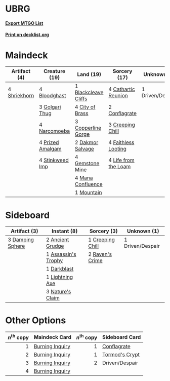 # UBRG

#### [Export MTGO List](../collection/UBRG/UBRG.txt)
#### [Print on decklist.org](http://decklist.org/?deckmain=1%09Blackcleave%20Cliffs%0A4%09Bloodghast%0A4%09Cathartic%20Reunion%0A4%09City%20of%20Brass%0A2%09Conflagrate%0A3%09Copperline%20Gorge%0A3%09Creeping%20Chill%0A2%09Dakmor%20Salvage%0A1%09Driven/Despair%0A4%09Faithless%20Looting%0A4%09Gemstone%20Mine%0A3%09Golgari%20Thug%0A4%09Life%20from%20the%20Loam%0A4%09Mana%20Confluence%0A1%09Mountain%0A4%09Narcomoeba%0A4%09Prized%20Amalgam%0A4%09Shriekhorn%0A4%09Stinkweed%20Imp&deckside=2%09Ancient%20Grudge%0A1%09Assassin's%20Trophy%0A1%09Creeping%20Chill%0A3%09Damping%20Sphere%0A1%09Darkblast%0A1%09Driven/Despair%0A1%09Lightning%20Axe%0A3%09Nature's%20Claim%0A2%09Raven's%20Crime)
# Maindeck

|                                     Artifact (4)                                      |                                       Creature (19)                                       |                                           Land (19)                                           |                                         Sorcery (17)                                          |  Unknown (1)   |
|---------------------------------------------------------------------------------------|-------------------------------------------------------------------------------------------|-----------------------------------------------------------------------------------------------|-----------------------------------------------------------------------------------------------|----------------|
|4 [Shriekhorn](http://gatherer.wizards.com/Pages/Card/Details.aspx?multiverseid=213786)|4 [Bloodghast](http://gatherer.wizards.com/Pages/Card/Details.aspx?multiverseid=438648)    |1 [Blackcleave Cliffs](http://gatherer.wizards.com/Pages/Card/Details.aspx?multiverseid=209401)|4 [Cathartic Reunion](http://gatherer.wizards.com/Pages/Card/Details.aspx?multiverseid=417682) |1 Driven/Despair|
|                                                                                       |3 [Golgari Thug](http://gatherer.wizards.com/Pages/Card/Details.aspx?multiverseid=292953)  |4 [City of Brass](http://gatherer.wizards.com/Pages/Card/Details.aspx?multiverseid=370490)     |2 [Conflagrate](http://gatherer.wizards.com/Pages/Card/Details.aspx?multiverseid=114909)       |                |
|                                                                                       |4 [Narcomoeba](http://gatherer.wizards.com/Pages/Card/Details.aspx?multiverseid=370359)    |3 [Copperline Gorge](http://gatherer.wizards.com/Pages/Card/Details.aspx?multiverseid=209408)  |3 [Creeping Chill](http://gatherer.wizards.com/Pages/Card/Details.aspx?multiverseid=452816)    |                |
|                                                                                       |4 [Prized Amalgam](http://gatherer.wizards.com/Pages/Card/Details.aspx?multiverseid=410014)|2 [Dakmor Salvage](http://gatherer.wizards.com/Pages/Card/Details.aspx?multiverseid=370456)    |4 [Faithless Looting](http://gatherer.wizards.com/Pages/Card/Details.aspx?multiverseid=413670) |                |
|                                                                                       |4 [Stinkweed Imp](http://gatherer.wizards.com/Pages/Card/Details.aspx?multiverseid=370450) |4 [Gemstone Mine](http://gatherer.wizards.com/Pages/Card/Details.aspx?multiverseid=4592)       |4 [Life from the Loam](http://gatherer.wizards.com/Pages/Card/Details.aspx?multiverseid=370398)|                |
|                                                                                       |                                                                                           |4 [Mana Confluence](http://gatherer.wizards.com/Pages/Card/Details.aspx?multiverseid=409573)   |                                                                                               |                |
|                                                                                       |                                                                                           |1 [Mountain](http://gatherer.wizards.com/Pages/Card/Details.aspx?multiverseid=439604)          |                                                                                               |                |


# Sideboard

|                                       Artifact (3)                                        |                                         Instant (8)                                          |                                        Sorcery (3)                                        |  Unknown (1)   |
|-------------------------------------------------------------------------------------------|----------------------------------------------------------------------------------------------|-------------------------------------------------------------------------------------------|----------------|
|3 [Damping Sphere](http://gatherer.wizards.com/Pages/Card/Details.aspx?multiverseid=443101)|2 [Ancient Grudge](http://gatherer.wizards.com/Pages/Card/Details.aspx?multiverseid=425913)   |1 [Creeping Chill](http://gatherer.wizards.com/Pages/Card/Details.aspx?multiverseid=452816)|1 Driven/Despair|
|                                                                                           |1 [Assassin's Trophy](http://gatherer.wizards.com/Pages/Card/Details.aspx?multiverseid=452902)|2 [Raven's Crime](http://gatherer.wizards.com/Pages/Card/Details.aspx?multiverseid=370478) |                |
|                                                                                           |1 [Darkblast](http://gatherer.wizards.com/Pages/Card/Details.aspx?multiverseid=87922)         |                                                                                           |                |
|                                                                                           |1 [Lightning Axe](http://gatherer.wizards.com/Pages/Card/Details.aspx?multiverseid=113567)    |                                                                                           |                |
|                                                                                           |3 [Nature's Claim](http://gatherer.wizards.com/Pages/Card/Details.aspx?multiverseid=438743)   |                                                                                           |                |


# Other Options

|*n*<sup>th</sup> copy|                                      Maindeck Card                                       |*n*<sup>th</sup> copy|                                     Sideboard Card                                      |
|--------------------:|------------------------------------------------------------------------------------------|--------------------:|-----------------------------------------------------------------------------------------|
|                    1|[Burning Inquiry](http://gatherer.wizards.com/Pages/Card/Details.aspx?multiverseid=191096)|                    1|[Conflagrate](http://gatherer.wizards.com/Pages/Card/Details.aspx?multiverseid=114909)   |
|                    2|[Burning Inquiry](http://gatherer.wizards.com/Pages/Card/Details.aspx?multiverseid=191096)|                    1|[Tormod's Crypt](http://gatherer.wizards.com/Pages/Card/Details.aspx?multiverseid=389723)|
|                    3|[Burning Inquiry](http://gatherer.wizards.com/Pages/Card/Details.aspx?multiverseid=191096)|                    2|Driven/Despair                                                                           |
|                    4|[Burning Inquiry](http://gatherer.wizards.com/Pages/Card/Details.aspx?multiverseid=191096)|                     |                                                                                         |

